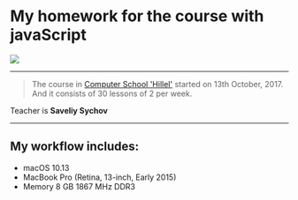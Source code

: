 # My homework for the course with javaScript #

![](//https://secure.meetupstatic.com/photos/event/3/9/f/d/global_463214845.jpeg/180x180)
***

>The course in [Computer School 'Hillel'](https://itschool-hillel.org "Hillel") started on 13th October, 2017. And it consists of 30 lessons of 2 per week.

Teacher is **Saveliy Sychov**
***

## My workflow includes: ##

* macOS 10.13
* MacBook Pro (Retina, 13-inch, Early 2015)
* Memory 8 GB 1867 MHz DDR3
